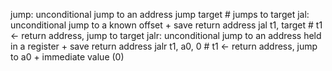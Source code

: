 jump: unconditional jump to an address
	jump target # jumps to target
jal: unconditional jump to a known offset + save return address
	jal t1, target # t1 <- return address, jump to target
jalr: unconditional jump to an address held in a register + save return address
	jalr t1, a0, 0  # t1 <- return address, jump to a0 + immediate value (0)

